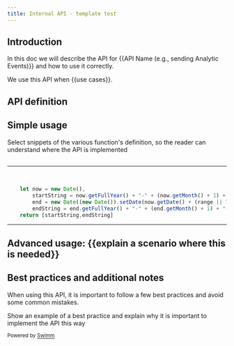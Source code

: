 ```yaml
---
title: Internal API - template test
---
```

## Introduction

In this doc we will describe the API for {{API Name (e.g., sending Analytic Events)}} and how to use it correctly.

We use this API when {{use cases}}.

## API definition

## Simple usage

<SwmSnippetPlaceholder>

Select snippets of the various function's definition, so the reader can understand where the API is implemented

</SwmSnippetPlaceholder>

## 

<SwmSnippet path="/communication.js" line="20">

---

&nbsp;

```javascript
    let now = new Date(),
        startString = now.getFullYear() + "-" + (now.getMonth() + 1) + "-" + (now.getDate()),
        end = new Date((new Date()).setDate(now.getDate() + (range || 7))),
        endString = end.getFullYear() + "-" + (end.getMonth() + 1) + "-" + (end.getDate());
    return [startString,endString]
```

---

</SwmSnippet>

## Advanced usage: {{explain a scenario where this is needed}}

## Best practices and additional notes

When using this API, it is important to follow a few best practices and avoid some common mistakes.

<SwmSnippetPlaceholder>

Show an example of a best practice and explain why it is important to implement the API this way

</SwmSnippetPlaceholder>

<SwmMeta version="3.0.0" repo-id="ls4DA2fLasmQuEbT4ipw" repo-name="UTestEx"><sup>Powered by [Swimm](https://swimm-web-app.web.app/)</sup></SwmMeta>
